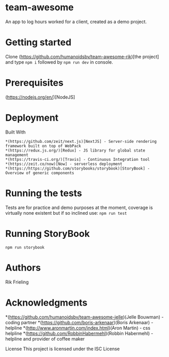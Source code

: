 # team-awesome
An app to log hours worked for a client, created as a demo project.

# Getting started
  Clone (https://github.com/humanoidsbv/team-awesome-rik)[the project] and type `npm i` followed by `npm run dev` in console.

# Prerequisites
  (https://nodejs.org/en/)[NodeJS]


# Deployment
Built With

    *(https://github.com/zeit/next.js)[NextJS] - Server-side rendering framework built on top of WebPack
    *(https://redux.js.org/)[Redux] - JS library for global state management
    *(https://travis-ci.org/)[Travis] - Continuous Integration tool
    *(https://zeit.co/now)[Now] - serverless deployment
    *(https://https://github.com/storybooks/storybook)[StoryBook] - Overview of generic components


# Running the tests
  Tests are for practice and demo purposes at the moment, coverage is virtually none existent but if so inclined use:
  `npm run test`

# Running StoryBook
  `npm run storybook`

# Authors
Rik Frieling

# Acknowledgments

  *(https://github.com/humanoidsbv/team-awesome-jelle)(Jelle Bouwman) - coding partner
  *(https://github.com/boris-arkenaar)(Boris Arkenaar) - helpline
  *(http://www.aronmartin.com/index.html)(Aron Martin) - css helpline
  *(https://github.com/RobbinHabermehl)(Robbin Habermehl) - helpline and provider of coffee maker


License
  This project is licensed under the ISC License
